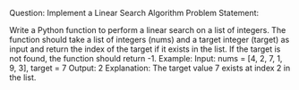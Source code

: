 Question: Implement a Linear Search Algorithm
Problem Statement:

Write a Python function to perform a linear search on a list of integers. The function should take a list of integers (nums) and a target integer (target) as input and return the index of the target if it exists in the list. If the target is not found, the function should return -1.
Example:
Input: nums = [4, 2, 7, 1, 9, 3], target = 7
Output: 2
Explanation: The target value 7 exists at index 2 in the list.